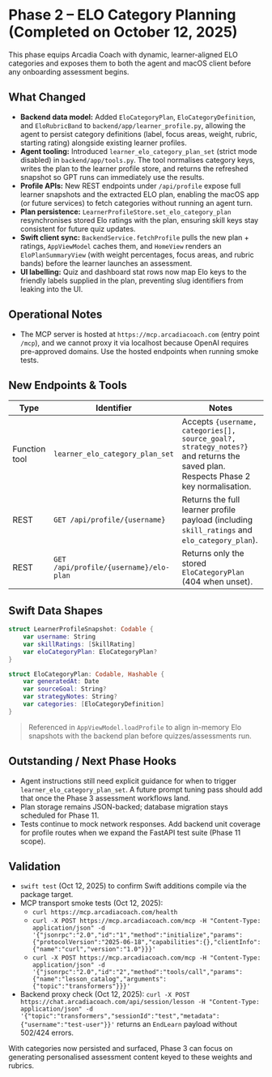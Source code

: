 # Phase 2 – ELO Category Planning (Completed on October 12, 2025)

This phase equips Arcadia Coach with dynamic, learner-aligned ELO categories and exposes them to both the agent and macOS client before any onboarding assessment begins.

## What Changed

- **Backend data model:** Added `EloCategoryPlan`, `EloCategoryDefinition`, and `EloRubricBand` to `backend/app/learner_profile.py`, allowing the agent to persist category definitions (label, focus areas, weight, rubric, starting rating) alongside existing learner profiles.
- **Agent tooling:** Introduced `learner_elo_category_plan_set` (strict mode disabled) in `backend/app/tools.py`. The tool normalises category keys, writes the plan to the learner profile store, and returns the refreshed snapshot so GPT runs can immediately use the results.
- **Profile APIs:** New REST endpoints under `/api/profile` expose full learner snapshots and the extracted ELO plan, enabling the macOS app (or future services) to fetch categories without running an agent turn.
- **Plan persistence:** `LearnerProfileStore.set_elo_category_plan` resynchronises stored Elo ratings with the plan, ensuring skill keys stay consistent for future quiz updates.
- **Swift client sync:** `BackendService.fetchProfile` pulls the new plan + ratings, `AppViewModel` caches them, and `HomeView` renders an `EloPlanSummaryView` (with weight percentages, focus areas, and rubric bands) before the learner launches an assessment.
- **UI labelling:** Quiz and dashboard stat rows now map Elo keys to the friendly labels supplied in the plan, preventing slug identifiers from leaking into the UI.

## Operational Notes

- The MCP server is hosted at `https://mcp.arcadiacoach.com` (entry point `/mcp`), and we cannot proxy it via localhost because OpenAI requires pre-approved domains. Use the hosted endpoints when running smoke tests.

## New Endpoints & Tools

| Type | Identifier | Notes |
| ---- | ---------- | ----- |
| Function tool | `learner_elo_category_plan_set` | Accepts `{username, categories[], source_goal?, strategy_notes?}` and returns the saved plan. Respects Phase 2 key normalisation. |
| REST | `GET /api/profile/{username}` | Returns the full learner profile payload (including `skill_ratings` and `elo_category_plan`). |
| REST | `GET /api/profile/{username}/elo-plan` | Returns only the stored `EloCategoryPlan` (404 when unset). |

## Swift Data Shapes

```swift
struct LearnerProfileSnapshot: Codable {
    var username: String
    var skillRatings: [SkillRating]
    var eloCategoryPlan: EloCategoryPlan?
}

struct EloCategoryPlan: Codable, Hashable {
    var generatedAt: Date
    var sourceGoal: String?
    var strategyNotes: String?
    var categories: [EloCategoryDefinition]
}
```

> Referenced in `AppViewModel.loadProfile` to align in-memory Elo snapshots with the backend plan before quizzes/assessments run.

## Outstanding / Next Phase Hooks

- Agent instructions still need explicit guidance for when to trigger `learner_elo_category_plan_set`. A future prompt tuning pass should add that once the Phase 3 assessment workflows land.
- Plan storage remains JSON-backed; database migration stays scheduled for Phase 11.
- Tests continue to mock network responses. Add backend unit coverage for profile routes when we expand the FastAPI test suite (Phase 11 scope).

## Validation

- `swift test` (Oct 12, 2025) to confirm Swift additions compile via the package target.
- MCP transport smoke tests (Oct 12, 2025):
  - `curl https://mcp.arcadiacoach.com/health`
  - `curl -X POST https://mcp.arcadiacoach.com/mcp -H "Content-Type: application/json" -d '{"jsonrpc":"2.0","id":"1","method":"initialize","params":{"protocolVersion":"2025-06-18","capabilities":{},"clientInfo":{"name":"curl","version":"1.0"}}}'`
  - `curl -X POST https://mcp.arcadiacoach.com/mcp -H "Content-Type: application/json" -d '{"jsonrpc":"2.0","id":"2","method":"tools/call","params":{"name":"lesson_catalog","arguments":{"topic":"transformers"}}}'`
- Backend proxy check (Oct 12, 2025): `curl -X POST https://chat.arcadiacoach.com/api/session/lesson -H "Content-Type: application/json" -d '{"topic":"transformers","sessionId":"test","metadata":{"username":"test-user"}}'` returns an `EndLearn` payload without 502/424 errors.

With categories now persisted and surfaced, Phase 3 can focus on generating personalised assessment content keyed to these weights and rubrics.
